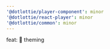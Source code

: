 ```yaml
---
'@dotlottie/player-component': minor
'@dotlottie/react-player': minor
'@dotlottie/common': minor
---
```


feat: 🎸 theming
